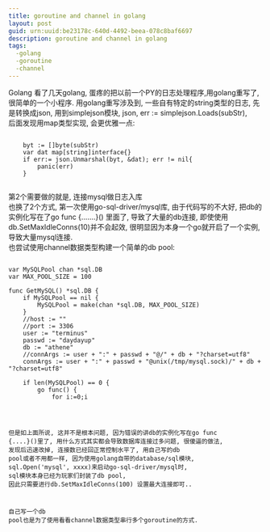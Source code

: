```yaml
---
title: goroutine and channel in golang
layout: post
guid: urn:uuid:be23178c-640d-4492-beea-078c8baf6697
description: goroutine and channel in golang
tags:
  -golang
  -goroutine
  -channel
---
```



Golang
看了几天golang, 蛋疼的把以前一个PY的日志处理程序,用golang重写了, 很简单的一个小程序. 用golang重写涉及到, 一些自有特定的string类型的日志, 先是转换成json, 用到simplejson模块, json, err := simplejson.Loads(subStr),  
后面发现用map类型实现, 会更优雅一点:  
<pre>
<code>
    byt := []byte(subStr)
    var dat map[string]interface{}
    if err:= json.Unmarshal(byt, &dat); err != nil{
        panic(err)
    }
    </code></pre>
第2个需要做的就是, 连接mysql做日志入库  
也换了2个方式, 第一次使用go-sql-driver/mysql库, 由于代码写的不大好, 把db的实例化写在了go func {.......}() 里面了, 导致了大量的db连接,  即使使用db.SetMaxIdleConns(10)并不会起效, 很明显因为本身一个go就开启了一个实例, 导致大量mysql连接.  
也尝试使用channel数据类型构建一个简单的db pool:  

<pre>
<code>
var MySQLPool chan *sql.DB
var MAX_POOL_SIZE = 100

func GetMySQL() *sql.DB {
    if MySQLPool == nil {
        MySQLPool = make(chan *sql.DB, MAX_POOL_SIZE)
    }
    //host := ""
    //port := 3306
    user := "terminus"
    passwd := "daydayup"
    db := "athene"
    //connArgs := user + ":" + passwd + "@/" + db + "?charset=utf8"
    connArgs := user + ":" + passwd + "@unix(/tmp/mysql.sock)/" + db + "?charset=utf8"

    if len(MySQLPool) == 0 {
        go func() {
            for i:=0;i<MAX_POOL_SIZE/2;i++ {
                mysql, err := sql.Open("mysql", connArgs)
                if err != nil{
                    panic(err)
                }
                pushToPool(mysql)
            }
        }()
    }
    return <-MySQLPool
}

func pushToPool(conn *sql.DB) {
    if MySQLPool == nil {
        MySQLPool = make(chan *sql.DB, MAX_POOL_SIZE)
    }
    if len(MySQLPool) == MAX_POOL_SIZE {
        conn.Close()
        return
    }
    MySQLPool <- conn
}  
    </code></pre>
但是如上面所说, 这并不是根本问题,  因为错误的讲db的实例化写在go func {....}()里了, 用什么方式其实都会导致数据库连接过多问题, 很傻逼的做法, 发现后迅速改掉, 连接数已经回正常控制水平了, 用自己写的db pool或者不用都一样,  因为使用golang自带的database/sql模块,  sql.Open('mysql', xxxx)来启动go-sql-driver/mysql时,  sql模块本身已经为玩家们封装了db pool, 因此只需要进行db.SetMaxIdleConns(100) 设置最大连接即可..  

自己写一个db pool也是为了使用看看channel数据类型串行多个goroutine的方式. 
